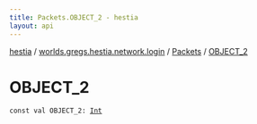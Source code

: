 ```yaml
---
title: Packets.OBJECT_2 - hestia
layout: api
---
```


<div class='api-docs-breadcrumbs'><a href="../../index.html">hestia</a> / <a href="../index.html">worlds.gregs.hestia.network.login</a> / <a href="index.html">Packets</a> / <a href="./-o-b-j-e-c-t_2.html">OBJECT_2</a></div>

# OBJECT_2

<div class="signature"><code><span class="keyword">const</span> <span class="keyword">val </span><span class="identifier">OBJECT_2</span><span class="symbol">: </span><a href="https://kotlinlang.org/api/latest/jvm/stdlib/kotlin/-int/index.html"><span class="identifier">Int</span></a></code></div>
